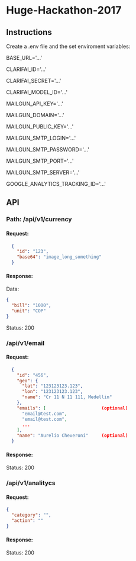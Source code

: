 # Huge-Hackathon-2017

## Instructions

Create a .env file and the set enviroment variables:

BASE_URL='...'

CLARIFAI_ID='...'

CLARIFAI_SECRET='...'

CLARIFAI_MODEL_ID='...'

MAILGUN_API_KEY='...'

MAILGUN_DOMAIN='...'

MAILGUN_PUBLIC_KEY='...'

MAILGUN_SMTP_LOGIN='...'

MAILGUN_SMTP_PASSWORD='...'

MAILGUN_SMTP_PORT='...'

MAILGUN_SMTP_SERVER='...'

GOOGLE_ANALYTICS_TRACKING_ID='...'


## API

### Path: /api/v1/currency
#### Request:
```json
  {
    "id": "123",
    "base64": "image_long_something"
  }
```

#### Response:
Data:
```json
{
  "bill": "1000",
  "unit": "COP"
}
```
Status: 200

### /api/v1/email
#### Request:
```json
  {
    "id": "456",
    "geo": {
      "lat": "123123123.123",
      "lon": "123123123.123",
      "name": "Cr 11 N 11 111, Medellin"
    },
    "emails": [                     (optional)
      "email@test.com",
      "email@test.com",
      ...
    ],
    "name": "Aurelio Cheveroni"     (optional)
  }
```

#### Response:
Status: 200

### /api/v1/analitycs
#### Request:
```json
{
  "category": "",
  "action": ""
}
```

#### Response:
Status: 200
